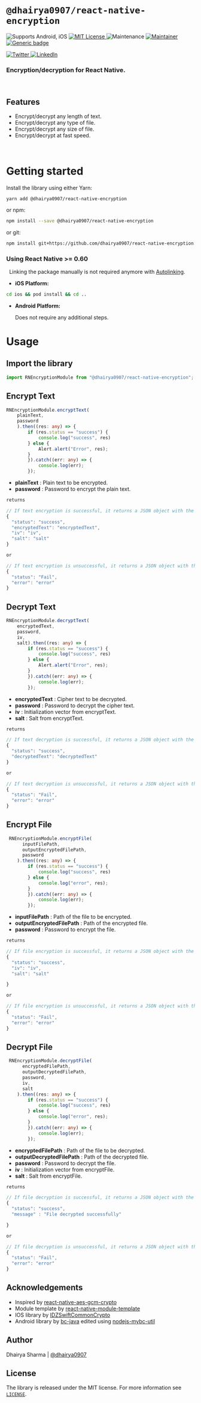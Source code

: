 # `@dhairya0907/react-native-encryption`

![Supports Android, iOS](https://img.shields.io/badge/platforms-android%20|%20ios%20-lightgrey.svg) [ ![MIT License](https://img.shields.io/npm/l/@react-native-community/netinfo.svg) ](/LICENSE) ![Maintenance](https://img.shields.io/badge/Maintained%3F-yes-green.svg) [ ![Maintainer](https://img.shields.io/badge/maintainer-dhairya0907-blue) ](https://github.com/dhairya0907) [![Generic badge](https://img.shields.io/badge/version-1.0.0-blue.svg)](https://github.com/dhairya0907/react-native-encryption/releases) 

[![Twitter](https://img.shields.io/badge/dhairya__0907-%231DA1F2.svg?style=for-the-badge&logo=Twitter&logoColor=white) ](https://twitter.com/dhairya_0907) [ ![LinkedIn](https://img.shields.io/badge/linkedin-%230077B5.svg?style=for-the-badge&logo=linkedin&logoColor=white) ](https://www.linkedin.com/in/dhairyasharma0907/)

### Encryption/decryption for React Native.

&nbsp;
## Features
- Encrypt/decrypt any length of text.
- Encrypt/decrypt any type of file.
- Encrypt/decrypt any size of file.
- Encrypt/decrypt at fast speed.

&nbsp;

# Getting started

Install the library using either Yarn:

```
yarn add @dhairya0907/react-native-encryption
```

or npm:

```sh
npm install --save @dhairya0907/react-native-encryption
```

or git:

```sh
npm install git+https://github.com/dhairya0907/react-native-encryption.git
```

### Using React Native >= 0.60

&nbsp;
Linking the package manually is not required anymore with [Autolinking](https://github.com/react-native-community/cli/blob/master/docs/autolinking.md).

- **iOS Platform:**

```sh
cd ios && pod install && cd ..
```

- **Android Platform:**

  Does not require any additional steps.

# Usage

## Import the library

```javascript
import RNEncryptionModule from "@dhairya0907/react-native-encryption";
```

## Encrypt Text

```typescript
RNEncryptionModule.encryptText(
    plainText,
    password
    ).then((res: any) => {
        if (res.status == "success") {
            console.log("success", res)
        } else {
            Alert.alert("Error", res);
        }
        }).catch((err: any) => {
            console.log(err);
        });
```

- **plainText** : Plain text to be encrypted.
- **password** : Password to encrypt the plain text.

```javascript
returns

// If text encryption is successful, it returns a JSON object with the following structure:
{
  "status": "success",
  "encryptedText": "encryptedText",
  "iv": "iv",
  "salt": "salt"
}

or

// If text encryption is unsuccessful, it returns a JSON object with the following structure:
{
  "status": "Fail",
  "error": "error"
}
```

## Decrypt Text

```typescript
RNEncryptionModule.decryptText(
    encryptedText,
    password,
    iv,
    salt).then((res: any) => {
        if (res.status == "success") {
            console.log("success", res)
        } else {
            Alert.alert("Error", res);
        }
        }).catch((err: any) => {
            console.log(err);
        });
```
- **encryptedText** : Cipher text to be decrypted.
- **password** : Password to decrypt the cipher text.
- **iv** : Initialization vector from encryptText.
- **salt** : Salt from encryptText.

```javascript
returns

// If text decryption is successful, it returns a JSON object with the following structure:
{
  "status": "success",
  "decryptedText": "decryptedText"
}

or

// If text decryption is unsuccessful, it returns a JSON object with the following structure:
{
  "status": "Fail",
  "error": "error"
}
```

## Encrypt File

```typescript
 RNEncryptionModule.encryptFile(
      inputFilePath,
      outputEncryptedFilePath,
      password
    ).then((res: any) => {
        if (res.status == "success") {
            console.log("success", res)
        } else {
            console.log("error", res);
        }
        }).catch((err: any) => {
            console.log(err);
        });
```
- **inputFilePath** : Path of the file to be encrypted.
- **outputEncryptedFilePath** : Path of the encrypted file.
- **password** : Password to encrypt the file.

```javascript
returns

// If file encryption is successful, it returns a JSON object with the following structure:
{
  "status": "success",
  "iv": "iv",
  "salt": "salt"

}

or

// If file encryption is unsuccessful, it returns a JSON object with the following structure:
{
  "status": "Fail",
  "error": "error"
}
```

## Decrypt File

```typescript
 RNEncryptionModule.decryptFile(
      encryptedFilePath,
      outputDecryptedFilePath,
      password,
      iv,
      salt
    ).then((res: any) => {
        if (res.status == "success") {
            console.log("success", res)
        } else {
            console.log("error", res);
        }
        }).catch((err: any) => {
            console.log(err);
        });
```
- **encryptedFilePath** : Path of the file to be decrypted.
- **outputDecryptedFilePath** : Path of the decrypted file.
- **password** : Password to decrypt the file.
- **iv** : Initialization vector from encryptFile.
- **salt** : Salt from encryptFile.

```javascript
returns

// If file decryption is successful, it returns a JSON object with the following structure:
{
  "status": "success",
  "message" : "File decrypted successfully"

}

or

// If file decryption is unsuccessful, it returns a JSON object with the following structure:
{
  "status": "Fail",
  "error": "error"
}
```

## Acknowledgements
- Inspired by [react-native-aes-gcm-crypto](https://github.com/craftzdog/react-native-aes-gcm-crypto)
- Module template by [react-native-module-template](https://github.com/demchenkoalex/react-native-module-template)
- IOS library by [IDZSwiftCommonCrypto](https://github.com/iosdevzone/IDZSwiftCommonCrypto)
- Android library by [bc-java](https://github.com/bcgit/bc-java) edited using [nodejs-mybc-util](https://github.com/jbuhacoff/nodejs-mybc-util)

## Author

Dhairya Sharma | [@dhairya0907](https://github.com/dhairya0907)


## License

The library is released under the MIT license. For more information see [`LICENSE`](/LICENSE).
